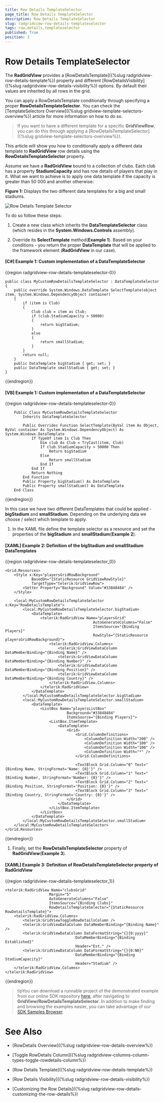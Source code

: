 ```yaml
---
title: Row Details TemplateSelector
page_title: Row Details TemplateSelector
description: Row Details TemplateSelector
slug: radgridview-row-details-templateselector
tags: row,details,templateselector
published: True
position: 3
---
```


# Row Details TemplateSelector

The __RadGridView__ provides a [RowDetailsTemplate]({%slug radgridview-row-details-template%}) property and different [RowDetailsVisibility]({%slug radgridview-row-details-visibility%}) options. By default their values are inherited by all rows in the grid.         

You can apply a RowDetailsTemplate conditionally through specifying a proper __RowDetailsTemplateSelector__. You can check the [TemplateSelectors Overview]({%slug gridview-template-selectors-overview%}) article for more information on how to do so.         

>If you want to have a different template for a specific __GridViewRow__, you can do this through applying a [RowDetailsTemplateSelector]({%slug gridview-template-selectors-overview%}).

This article will show you how to conditionally apply a different data template to __RadGridView__ row details using the __RowDetailsTemplateSelector__ property.
		
Assume we have a __RadGridView__ bound to a collection of clubs. Each club has a property __StadiumCapacity__  and has row details of players that play in it. What we want to achieve is to apply one data template if the capacity is greater than 50 000 and another otherwise:

__Figure 1:__ Displays the two different data templates for a big and small stadiums.

![Row Details Template Selector](images/RowDetailsTemplateSelector.png)

To do so follow these steps:		  
		
1. Create a new class which inherits the __DataTemplateSelector__ class (which resides in the __System.Windows.Controls__ assembly).
			

1. Override its __SelectTemplate__ method(__Example 1__). Based on your conditions - you return the proper __DataTemplate__ that will be applied to the framework element (__RadGridView__ in our case).
				
#### __[C#] Example 1: Custom implementation of a DataTemplateSelector__

{{region radgridview-row-details-templateselector-0}}

	public class MyCustomRowDetailsTemplateSelector : DataTemplateSelector
	{
		public override System.Windows.DataTemplate SelectTemplate(object item, System.Windows.DependencyObject container)
		{
			if (item is Club)
			{
				Club club = item as Club;
				if (club.StadiumCapacity > 50000)
				{
					return bigStadium;
				}
				else
				{
					return smallStadium;
				}
			}
			return null;
		}
		public DataTemplate bigStadium { get; set; }
		public DataTemplate smallStadium { get; set; }
	}
{{endregion}}


#### __[VB] Example 1: Custom implementation of a DataTemplateSelector__

{{region radgridview-row-details-templateselector-0}}

		Public Class MyCustomRowDetailsTemplateSelector
			Inherits DataTemplateSelector
	
			Public Overrides Function SelectTemplate(ByVal item As Object, ByVal container As System.Windows.DependencyObject) As System.Windows.DataTemplate
				If TypeOf item Is Club Then
					Dim club As Club = TryCast(item, Club)
					If club.StadiumCapacity > 50000 Then
						Return bigStadium
					Else
						Return smallStadium
					End If
				End If
				Return Nothing
			End Function
			Public Property bigStadium() As DataTemplate
			Public Property smallStadium() As DataTemplate
		End Class
{{endregion}}

In this case we have two different DataTemplates that could be applied - __bigStadium__ and __smallStadium__. Depending on the underlying data we choose / select which template to apply.
			

1. In the XAML file define the template selector as a resource and set the properties of the __bigStadium__ and __smallStadium__(__Example 2__).
				

#### __[XAML] Example 2: Definition of the bigStadium and smallStadium DataTemplates__

{{region radgridview-row-details-templateselector_0}}

	<Grid.Resources>
		<Style x:Key="playersGridRowBackground"
				BasedOn="{StaticResource GridViewRowStyle}"
				TargetType="telerik:GridViewRow">
			<Setter Property="Background" Value="#33848484" />
		</Style>
	
		<local:MyCustomRowDetailsTemplateSelector x:Key="RowDetailsTemplate">
			<local:MyCustomRowDetailsTemplateSelector.bigStadium>
				<DataTemplate>
					<telerik:RadGridView Name="playersGrid"
							                AutoGenerateColumns="False"
							                ItemsSource="{Binding Players}"
							                RowStyle="{StaticResource playersGridRowBackground}">
						<telerik:RadGridView.Columns>
							<telerik:GridViewDataColumn DataMemberBinding="{Binding Name}" />
							<telerik:GridViewDataColumn DataMemberBinding="{Binding Number}" />
							<telerik:GridViewDataColumn DataMemberBinding="{Binding Position}" />
							<telerik:GridViewDataColumn DataMemberBinding="{Binding Country}" />
						</telerik:RadGridView.Columns>
					</telerik:RadGridView>
				</DataTemplate>
			</local:MyCustomRowDetailsTemplateSelector.bigStadium>
			<local:MyCustomRowDetailsTemplateSelector.smallStadium>
				<DataTemplate>
					<ListBox Name="playersListBox"
							    Background="#33848484"
							    ItemsSource="{Binding Players}">
						<ListBox.ItemTemplate>
							<DataTemplate>
								<Grid>
									<Grid.ColumnDefinitions>
										<ColumnDefinition Width="200" />
										<ColumnDefinition Width="100" />
										<ColumnDefinition Width="100" />
										<ColumnDefinition Width="*" />
									</Grid.ColumnDefinitions>
	
									<TextBlock Grid.Column="0" Text="{Binding Name, StringFormat='Name: {0}'}" />
									<TextBlock Grid.Column="1" Text="{Binding Number, StringFormat='Number: {0}'}" />
									<TextBlock Grid.Column="2" Text="{Binding Position, StringFormat='Position: {0}'}" />
									<TextBlock Grid.Column="3" Text="{Binding Country, StringFormat='Country: {0}'}" />
								</Grid>
							</DataTemplate>
						</ListBox.ItemTemplate>
					</ListBox>
				</DataTemplate>
			</local:MyCustomRowDetailsTemplateSelector.smallStadium>
		</local:MyCustomRowDetailsTemplateSelector>
	</Grid.Resources>
{{endregion}}

1. Finally, set the __RowDetailsTemplateSelector__ property of __RadGridView__(__Example 3__).
				 
#### __[XAML] Example 3: Definition of RowDetailsTemplateSelector property of RadGridView__

{{region radgridview-row-details-templateselector_1}}

	<telerik:RadGridView Name="clubsGrid"
			            Margin="5"
			            AutoGenerateColumns="False"
			            ItemsSource="{Binding Clubs}"
			            RowDetailsTemplateSelector="{StaticResource RowDetailsTemplate}">
		<telerik:RadGridView.Columns>
			<telerik:GridViewToggleRowDetailsColumn />
			<telerik:GridViewDataColumn DataMemberBinding="{Binding Name}" />
			<telerik:GridViewDataColumn DataFormatString="{}{0:yyyy}"
					                DataMemberBinding="{Binding Established}"
					                Header="Est." />
			<telerik:GridViewDataColumn DataFormatString="{}{0:N0}"
					                DataMemberBinding="{Binding StadiumCapacity}"
					                Header="Stadium" />
		</telerik:RadGridView.Columns>
	</telerik:RadGridView>
{{endregion}}

>tipYou can download a runnable project of the demonstrated example from our online SDK repository [here](https://github.com/telerik/xaml-sdk), after navigating to __GridView/RowDetailsTemplateSelector__. In addition to make finding and browsing the examples easier, you can take advantage of our [SDK Samples Browser](04a05d1d-932d-44a9-be12-f252b6deddf8).                 

# See Also

 * [RowDetails Overview]({%slug radgridview-row-details-overview%})

 * [Toggle RowDetails Column]({%slug radgridview-columns-column-types-toggle-rowdetails-column%})

 * [Row Details Template]({%slug radgridview-row-details-template%})

 * [Row Details Visibility]({%slug radgridview-row-details-visibility%})

 * [Customizing the Row Details]({%slug radgridview-row-details-customizing-the-row-details%})
